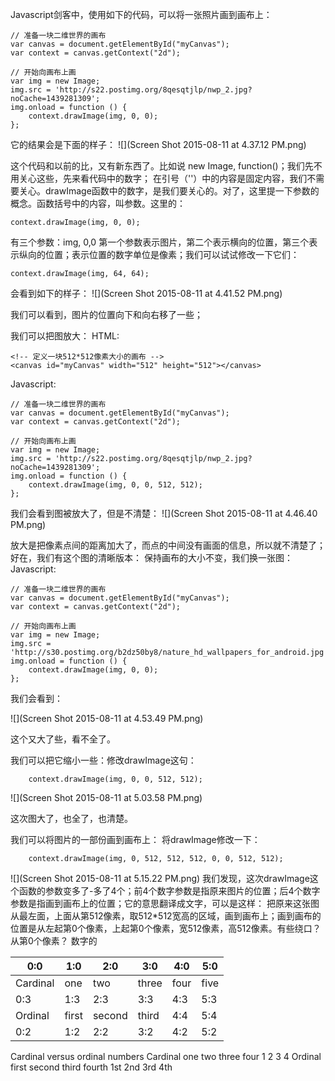 Javascript剑客中，使用如下的代码，可以将一张照片画到画布上：
```
// 准备一块二维世界的画布
var canvas = document.getElementById("myCanvas");
var context = canvas.getContext("2d");

// 开始向画布上画
var img = new Image;
img.src = 'http://s22.postimg.org/8qesqtjlp/nwp_2.jpg?noCache=1439281309';
img.onload = function () {
    context.drawImage(img, 0, 0); 
};
```

它的结果会是下面的样子：
![](Screen Shot 2015-08-11 at 4.37.12 PM.png)


这个代码和以前的比，又有新东西了。比如说 new Image, function()；我们先不用关心这些，先来看代码中的数字；
在引号（''）中的内容是固定内容，我们不需要关心。drawImage函数中的数字，是我们要关心的。对了，这里提一下参数的概念。函数括号中的内容，叫参数。这里的：
```
context.drawImage(img, 0, 0); 
```
有三个参数：img, 0,0
第一个参数表示图片，第二个表示横向的位置，第三个表示纵向的位置；表示位置的数字单位是像素；我们可以试试修改一下它们：

```
context.drawImage(img, 64, 64); 
```
会看到如下的样子：
![](Screen Shot 2015-08-11 at 4.41.52 PM.png)

我们可以看到，图片的位置向下和向右移了一些；


我们可以把图放大：
HTML:
```
<!-- 定义一块512*512像素大小的画布 -->
<canvas id="myCanvas" width="512" height="512"></canvas>
```
Javascript:

```
// 准备一块二维世界的画布
var canvas = document.getElementById("myCanvas");
var context = canvas.getContext("2d");

// 开始向画布上画
var img = new Image;
img.src = 'http://s22.postimg.org/8qesqtjlp/nwp_2.jpg?noCache=1439281309';
img.onload = function () {
    context.drawImage(img, 0, 0, 512, 512);
};
```
我们会看到图被放大了，但是不清楚：
![](Screen Shot 2015-08-11 at 4.46.40 PM.png)


放大是把像素点间的距离加大了，而点的中间没有画面的信息，所以就不清楚了；好在，我们有这个图的清晰版本：
保持画布的大小不变，我们换一张图：
Javascript:
```
// 准备一块二维世界的画布
var canvas = document.getElementById("myCanvas");
var context = canvas.getContext("2d");

// 开始向画布上画
var img = new Image;
img.src = 'http://s30.postimg.org/b2dz50by8/nature_hd_wallpapers_for_android.jpg';
img.onload = function () {
    context.drawImage(img, 0, 0);
};
```

我们会看到：

![](Screen Shot 2015-08-11 at 4.53.49 PM.png)

这个又大了些，看不全了。

我们可以把它缩小一些：修改drawImage这句：
```
    context.drawImage(img, 0, 0, 512, 512);
```
![](Screen Shot 2015-08-11 at 5.03.58 PM.png)

这次图大了，也全了，也清楚。

我们可以将图片的一部份画到画布上：
将drawImage修改一下：
```
    context.drawImage(img, 0, 512, 512, 512, 0, 0, 512, 512);
```
![](Screen Shot 2015-08-11 at 5.15.22 PM.png)
我们发现，这次drawImage这个函数的参数变多了-多了4个；前4个数字参数是指原来图片的位置；后4个数字参数是指画到画布上的位置；它的意思翻译成文字，可以是这样：
把原来这张图从最左面，上面从第512像素，取512*512宽高的区域，画到画布上；画到画布的位置是从左起第0个像素，上起第0个像素，宽512像素，高512像素。有些绕口？从第0个像素？
数字的

| 0:0 | 1:0 | 2:0 | 3:0 | 4:0 | 5:0 |
| -- | -- | -- | -- | -- | -- |
| Cardinal | one | two | three | four | five |
| 0:3 | 1:3 | 2:3 | 3:3 | 4:3 | 5:3 |
| Ordinal | first | second | third | 4:4 | 5:4 |
| 0:2 | 1:2 | 2:2 | 3:2 | 4:2 | 5:2 |



Cardinal versus ordinal numbers
Cardinal	one	two	three	four
1	2	3	4
Ordinal	first	second	third	fourth
1st	2nd	3rd	4th

